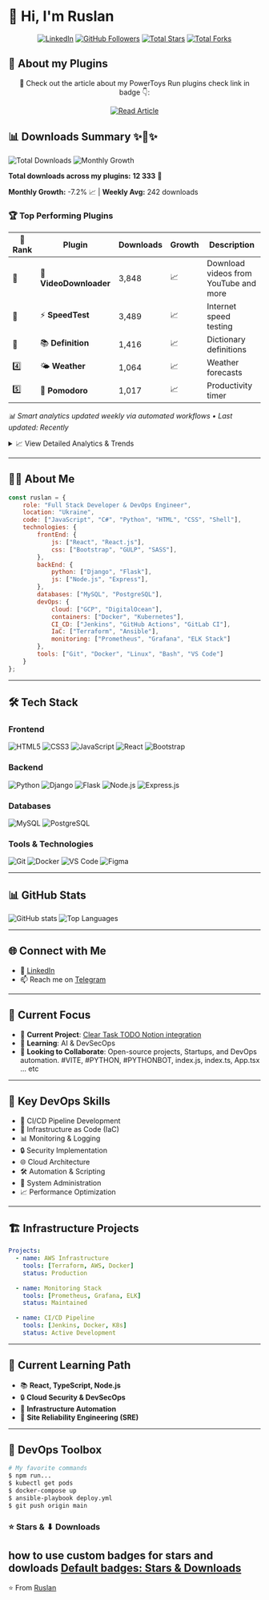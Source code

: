 # 👋 Hi, I'm Ruslan
<div align="center">

[![LinkedIn](https://img.shields.io/badge/LinkedIn-0077B5?style=for-the-badge&logo=linkedin&logoColor=white)](https://www.linkedin.com/in/ruslan-lapiniak-3b912b201?originalSubdomain=ua)
[![GitHub Followers](https://img.shields.io/github/followers/ruslanlap?style=for-the-badge&logo=github&color=FFD700&labelColor=0057B7)](https://github.com/ruslanlap?tab=followers)
[![Total Stars](https://img.shields.io/badge/dynamic/json?url=https://raw.githubusercontent.com/ruslanlap/ruslanlap/master/stats/stars.json&query=%24.stars&label=Stars&logo=github&style=for-the-badge&color=FFD700&labelColor=0057B7)](https://github.com/ruslanlap?tab=repositories&sort=stargazers)
[![Total Forks](https://custom-icon-badges.herokuapp.com/badge/dynamic/json?logo=fork&color=FFD700&labelColor=0057B7&label=Forks&style=for-the-badge&query=%24.forks&url=https://api.github-star-counter.workers.dev/user/ruslanlap)](https://github.com/ruslanlap?tab=repositories&sort=stargazers)
</div>



## 📖 About my Plugins  

<div align="center">

🔌 Check out the article about my PowerToys Run plugins check link in badge 👇:  

[![Read Article](https://img.shields.io/badge/WindowsForum-Read%20Post-0057B7?style=for-the-badge&logo=windows&logoColor=white&labelColor=FFD700)](https://windowsforum.com/threads/powertoys-run-gets-powerful-with-new-plugins-speedtest-definition-and-videodownloader.369571/)

</div>

## 📊 Downloads Summary ✨🚀✨

![Total Downloads](https://img.shields.io/endpoint?url=https://raw.githubusercontent.com/ruslanlap/ruslanlap/master/stats/total_downloads_shield.json) ![Monthly Growth](https://img.shields.io/endpoint?url=https://raw.githubusercontent.com/ruslanlap/ruslanlap/master/stats/growth_shield.json)

<!-- TOTAL_DL_START -->
**Total downloads across my plugins:** **12 333** 🚀

**Monthly Growth:** -7.2% 📈 | **Weekly Avg:** 242 downloads

### 🏆 Top Performing Plugins

| 🏅 Rank | Plugin | Downloads | Growth | Description |
|---------|--------|-----------|--------|-------------|
| 🥇 | 🎥 **VideoDownloader** | 3,848 | 📈 | Download videos from YouTube and more |
| 🥈 | ⚡ **SpeedTest** | 3,489 | 📈 | Internet speed testing |
| 🥉 | 📚 **Definition** | 1,416 | 📈 | Dictionary definitions |
| 4️⃣ | 🌤️ **Weather** | 1,064 | 📈 | Weather forecasts |
| 5️⃣ | 🍅 **Pomodoro** | 1,017 | 📈 | Productivity timer |

*📊 Smart analytics updated weekly via automated workflows • Last updated: Recently*

<details>
<summary>📈 View Detailed Analytics & Trends</summary>

### 📊 Download Trends
- **Historical Data**: [View complete download history](https://github.com/ruslanlap/ruslanlap/tree/master/stats)
- **Growth Insights**: Monthly and weekly download patterns
- **Plugin Performance**: Individual plugin download trends

### 🎯 Key Metrics
- **Total Downloads**: 11,587 across all plugins
- **Active Plugins**: 5 production-ready plugins
- **Average per Plugin**: ~2,316 downloads
- **Most Popular**: VideoDownloader (33% of total downloads)

### 🔍 Plugin Details
Click on any plugin name to view its repository and release notes:
- [🎥 VideoDownloader](https://github.com/ruslanlap/PowerToysRun-VideoDownloader) - Latest: v1.0.11
- [⚡ SpeedTest](https://github.com/ruslanlap/PowerToysRun-SpeedTest) - Latest: v1.0.7
- [📚 Definition](https://github.com/ruslanlap/PowerToysRun-Definition) - Latest: v1.2.1
- [🌤️ Weather](https://github.com/ruslanlap/PowerToysRun-Weather) - Latest: v1.0.1
- [🍅 Pomodoro](https://github.com/ruslanlap/PowerToysRun-Pomodoro) - Latest: v1.0.0

</details>
<!-- TOTAL_DL_END -->

---

## 👨‍💻 About Me

```javascript
const ruslan = {
    role: "Full Stack Developer & DevOps Engineer",
    location: "Ukraine",
    code: ["JavaScript", "C#", "Python", "HTML", "CSS", "Shell"],
    technologies: {
        frontEnd: {
            js: ["React", "React.js"],
            css: ["Bootstrap", "GULP", "SASS"],
        },
        backEnd: {
            python: ["Django", "Flask"],
            js: ["Node.js", "Express"],
        },
        databases: ["MySQL", "PostgreSQL"],
        devOps: {
            cloud: ["GCP", "DigitalOcean"],
            containers: ["Docker", "Kubernetes"],
            CI_CD: ["Jenkins", "GitHub Actions", "GitLab CI"],
            IaC: ["Terraform", "Ansible"],
            monitoring: ["Prometheus", "Grafana", "ELK Stack"]
        },
        tools: ["Git", "Docker", "Linux", "Bash", "VS Code"]
    }
};
```

---

## 🛠 Tech Stack

### Frontend
![HTML5](https://img.shields.io/badge/HTML5-E34F26?style=for-the-badge&logo=html5&logoColor=white)
![CSS3](https://img.shields.io/badge/CSS3-1572B6?style=for-the-badge&logo=css3&logoColor=white)
![JavaScript](https://img.shields.io/badge/JavaScript-F7DF1E?style=for-the-badge&logo=javascript&logoColor=black)
![React](https://img.shields.io/badge/React-20232A?style=for-the-badge&logo=react&logoColor=61DAFB)
![Bootstrap](https://img.shields.io/badge/Bootstrap-563D7C?style=for-the-badge&logo=bootstrap&logoColor=white)

### Backend
![Python](https://img.shields.io/badge/Python-3776AB?style=for-the-badge&logo=python&logoColor=white)
![Django](https://img.shields.io/badge/Django-092E20?style=for-the-badge&logo=django&logoColor=white)
![Flask](https://img.shields.io/badge/Flask-000000?style=for-the-badge&logo=flask&logoColor=white)
![Node.js](https://img.shields.io/badge/Node.js-43853D?style=for-the-badge&logo=node.js&logoColor=white)
![Express.js](https://img.shields.io/badge/Express.js-404D59?style=for-the-badge)

### Databases
![MySQL](https://img.shields.io/badge/MySQL-00000F?style=for-the-badge&logo=mysql&logoColor=white)
![PostgreSQL](https://img.shields.io/badge/PostgreSQL-316192?style=for-the-badge&logo=postgresql&logoColor=white)

### Tools & Technologies
![Git](https://img.shields.io/badge/Git-F05032?style=for-the-badge&logo=git&logoColor=white)
![Docker](https://img.shields.io/badge/Docker-2CA5E0?style=for-the-badge&logo=docker&logoColor=white)
![VS Code](https://img.shields.io/badge/VS_Code-0078D4?style=for-the-badge&logo=visual%20studio%20code&logoColor=white)
![Figma](https://img.shields.io/badge/Figma-F24E1E?style=for-the-badge&logo=figma&logoColor=white)

---

## 📊 GitHub Stats

![GitHub stats](https://github-readme-stats.vercel.app/api?username=ruslanlap&show_icons=true&theme=radical)
![Top Languages](https://github-readme-stats.vercel.app/api/top-langs/?username=ruslanlap&layout=compact&theme=radical)

---

## 🌐 Connect with Me

- 💼 [LinkedIn](https://www.linkedin.com/in/ruslan-lapiniak-3b912b201?originalSubdomain=ua)
- 📫 Reach me on [Telegram](https://t.me/ruslan_ls)

---

## 🚀 Current Focus

- 🔭 **Current Project**: [Clear Task TODO Notion integration](https://luminous-creponne-85984c.netlify.app/)
- 🌱 **Learning**: AI & DevSecOps
- 👯 **Looking to Collaborate**: Open-source projects, Startups, and DevOps automation. #VITE, #PYTHON, #PYTHONBOT, index.js, index.ts, App.tsx ... etc

---

## 🎯 Key DevOps Skills

- 🔄 CI/CD Pipeline Development
- 🚀 Infrastructure as Code (IaC)
- 📊 Monitoring & Logging
- 🔒 Security Implementation
- 🌐 Cloud Architecture
- 🛠 Automation & Scripting
- 🔧 System Administration
- 📈 Performance Optimization

---

## 🏗 Infrastructure Projects

```yaml
Projects:
  - name: AWS Infrastructure
    tools: [Terraform, AWS, Docker]
    status: Production
    
  - name: Monitoring Stack
    tools: [Prometheus, Grafana, ELK]
    status: Maintained
    
  - name: CI/CD Pipeline
    tools: [Jenkins, Docker, K8s]
    status: Active Development
```

---

## 🌱 Current Learning Path

- 📚 **React, TypeScript, Node.js**
- 🔒 **Cloud Security & DevSecOps**
- 🤖 **Infrastructure Automation**
- 🎯 **Site Reliability Engineering (SRE)**

---

## 🔧 DevOps Toolbox

```bash
# My favorite commands
$ npm run...
$ kubectl get pods
$ docker-compose up
$ ansible-playbook deploy.yml
$ git push origin main
```
### ⭐ Stars & ⬇ Downloads
how to use custom badges for stars and dowloads
[Default badges: Stars & Downloads](https://github.com/ruslanlap/ruslanlap/blob/master/Default_badges_starsAndDownloads.md)
---

⭐️ From [Ruslan](https://github.com/ruslanlap)
